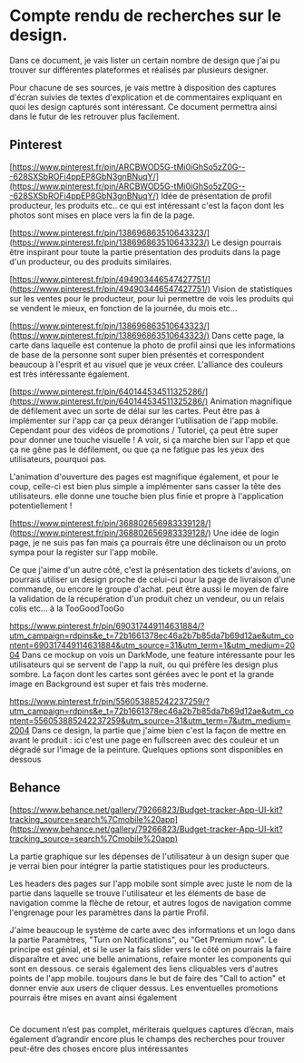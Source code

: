 # Compte rendu de recherches sur le design.

Dans ce document, je vais lister un certain nombre de design que j'ai pu trouver sur différentes plateformes et réalisés par plusieurs designer.

Pour chacune de ses sources, je vais mettre à disposition des captures d'écran suivies de textes d'explication et de commentaires expliquant en quoi les design capturés sont intéressant. Ce document permettra ainsi dans le futur de les retrouver plus facilement.

## Pinterest

[https://www.pinterest.fr/pin/ARCBWOD5G-tMi0iGhSo5zZ0G---628SXSbROFi4ppEP8GbN3gnBNuqY/](https://www.pinterest.fr/pin/ARCBWOD5G-tMi0iGhSo5zZ0G---628SXSbROFi4ppEP8GbN3gnBNuqY/)
Idée de présentation de profil producteur, les produits etc.. ce qui est intéressant c'est la façon dont les photos sont mises en place vers la fin de la page.

[https://www.pinterest.fr/pin/138696863510643323/](https://www.pinterest.fr/pin/138696863510643323/)
Le design pourrais être inspirant pour toute la partie présentation des produits dans la page d'un producteur, ou des produits similaires.

[https://www.pinterest.fr/pin/494903446547427751/](https://www.pinterest.fr/pin/494903446547427751/)
Vision de statistiques sur les ventes pour le producteur, pour lui permettre de vois les produits qui se vendent le mieux, en fonction de la journée, du mois etc...

[https://www.pinterest.fr/pin/138696863510643323/](https://www.pinterest.fr/pin/138696863510643323/)
Dans cette page, la carte dans laquelle est contenue la photo de profil ainsi que les informations de base de la personne sont super bien présentés et correspondent beaucoup à l'esprit et au visuel que je veux créer. L'alliance des couleurs est très intéressante également.

[https://www.pinterest.fr/pin/640144534511325286/](https://www.pinterest.fr/pin/640144534511325286/)
Animation magnifique de défilement avec un sorte de délai sur les cartes. Peut être pas à implémenter sur l'app car ça peux déranger l'utilisation de l'app mobile. Cependant pour des vidéos de promotions / Tutoriel, ça peut être super pour donner une touche visuelle !
A voir, si ça marche bien sur l'app et que ça ne gêne pas le défilement, ou que ça ne fatigue pas les yeux des utilisateurs, pourquoi pas.

L'animation d'ouverture des pages est magnifique également, et pour le coup, celle-ci est bien plus simple a implémenter sans casser la tête des utilisateurs. elle donne une touche bien plus finie et propre à l'application potentiellement !

[https://www.pinterest.fr/pin/368802656983339128/](https://www.pinterest.fr/pin/368802656983339128/)
Une idée de login page, je ne suis pas fan mais ça pourrais être une déclinaison ou un proto sympa pour la register sur l'app mobile.

Ce que j'aime d'un autre côté, c'est la présentation des tickets d'avions, on pourrais utiliser un design proche de celui-ci pour la page de livraison d'une commande, ou encore le groupe d'achat. peut être aussi le moyen de faire la validation de la récupération d'un produit chez un vendeur, ou un relais colis etc... à la TooGoodTooGo

https://www.pinterest.fr/pin/690317449114631884/?utm_campaign=rdpins&e_t=72b1661378ec46a2b7b85da7b69d12ae&utm_content=690317449114631884&utm_source=31&utm_term=1&utm_medium=2004
Dans ce mockup on vois un DarkMode, une feature intéressante pour les utilisateurs qui se servent de l'app la nuit, ou qui préfère les design plus sombre.
La façon dont les cartes sont gérées avec le pont et la grande image en Background est super et fais très moderne.


https://www.pinterest.fr/pin/556053885242237259/?utm_campaign=rdpins&e_t=72b1661378ec46a2b7b85da7b69d12ae&utm_content=556053885242237259&utm_source=31&utm_term=7&utm_medium=2004
Dans ce design, la partie que j'aime bien c'est la façon de mettre en avant le produit : ici c'est une page en fullscreen avec des couleur et un dégradé sur l'image de la peinture. Quelques options sont disponibles en dessous


## Behance

[https://www.behance.net/gallery/79266823/Budget-tracker-App-UI-kit?tracking_source=search%7Cmobile%20app](https://www.behance.net/gallery/79266823/Budget-tracker-App-UI-kit?tracking_source=search%7Cmobile%20app)

La partie graphique sur les dépenses de l'utilisateur à un design super que je verrai bien pour intégrer la partie statistiques pour les producteurs.

Les headers des pages sur l'app mobile sont simple avec juste le nom de la partie dans laquelle se trouve l'utilisateur et les éléments de base de navigation comme la flèche de retour, et autres logos de navigation comme l'engrenage pour les paramètres dans la partie Profil.

J'aime beaucoup le système de carte avec des informations et un logo dans la partie Paramètres, "Turn on Notifications", ou "Get Premium now". Le principe est génial, et si le user la fais slider vers le côté on pourrais la faire disparaître et avec une belle animations, refaire monter les components qui sont en dessous. ce serais également des liens cliquables vers d'autres points de l'app mobile. toujours dans le but de faire des "Call to action" et donner envie aux users de cliquer dessus. Les enventuelles promotions pourrais être mises en avant ainsi également

#

Ce document n’est pas complet, mériterais quelques captures d’écran, mais également d’agrandir encore plus le champs des recherches pour trouver peut-être des choses encore plus intéressantes
